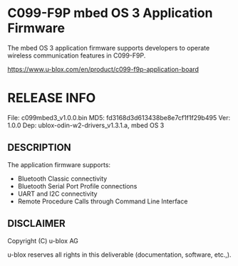 # C099-F9P mbed OS 3 Application Firmware
The mbed OS 3 application firmware supports developers to operate wireless communication features in C099-F9P.

https://www.u-blox.com/en/product/c099-f9p-application-board

# RELEASE INFO
File:	c099mbed3_v1.0.0.bin
MD5:	fd3168d3d613438be8e7cf1f1f29b495
Ver:	1.0.0
Dep:	ublox-odin-w2-drivers_v1.3.1.a, mbed OS 3

## DESCRIPTION
The application firmware supports:

- Bluetooth Classic connectivity 
- Bluetooth Serial Port Profile connections
- UART and I2C connectivity
- Remote Procedure Calls through Command Line Interface

## DISCLAIMER
Copyright (C) u-blox AG

u-blox reserves all rights in this deliverable (documentation, software, etc.,).
